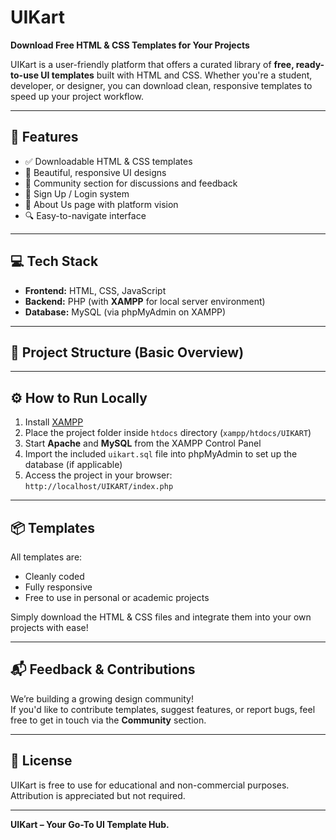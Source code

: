 # UIKart  
**Download Free HTML & CSS Templates for Your Projects**

UIKart is a user-friendly platform that offers a curated library of **free, ready-to-use UI templates** built with HTML and CSS. Whether you're a student, developer, or designer, you can download clean, responsive templates to speed up your project workflow.

---

## 🚀 Features

- ✅ Downloadable HTML & CSS templates
- 🎨 Beautiful, responsive UI designs
- 👥 Community section for discussions and feedback
- 🔐 Sign Up / Login system
- 📄 About Us page with platform vision
- 🔍 Easy-to-navigate interface

---

## 💻 Tech Stack

- **Frontend:** HTML, CSS, JavaScript  
- **Backend:** PHP (with **XAMPP** for local server environment)  
- **Database:** MySQL (via phpMyAdmin on XAMPP)

---

## 📂 Project Structure (Basic Overview)


---

## ⚙️ How to Run Locally

1. Install [XAMPP](https://www.apachefriends.org/index.html)
2. Place the project folder inside `htdocs` directory (`xampp/htdocs/UIKART`)
3. Start **Apache** and **MySQL** from the XAMPP Control Panel
4. Import the included `uikart.sql` file into phpMyAdmin to set up the database (if applicable)
5. Access the project in your browser:  
   `http://localhost/UIKART/index.php`

---

## 📦 Templates

All templates are:

- Cleanly coded
- Fully responsive
- Free to use in personal or academic projects

Simply download the HTML & CSS files and integrate them into your own projects with ease!

---

## 📬 Feedback & Contributions

We’re building a growing design community!  
If you'd like to contribute templates, suggest features, or report bugs, feel free to get in touch via the **Community** section.

---

## 📄 License

UIKart is free to use for educational and non-commercial purposes.  
Attribution is appreciated but not required.

---

**UIKart – Your Go-To UI Template Hub.**
